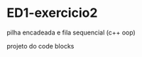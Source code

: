 ED1-exercicio2
==============

pilha encadeada e fila sequencial (c++ oop)


projeto do code blocks
